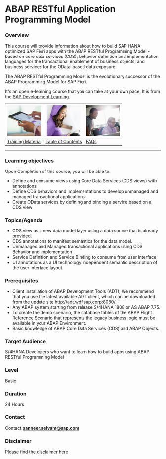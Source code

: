# ABAP RESTful Application Programming Model

### Overview
This course will provide information about how to build SAP HANA-optimized SAP Fiori apps with the ABAP RESTful Programming Model - based on core data services (CDS), behavior definition and implementation languages for the transactional enablement of business objects, and business services for the OData-based data exposure. 

The ABAP RESTful Programming Model is the evolutionary successor of the ABAP Programming Model for SAP Fiori.

It's an open e-learning course that you can take at your own pace. It is from the [SAP Development Learning](https://jam4.sapjam.com/groups/K8n1CrLcvN9kUh0MVxL6H8/overview_page/40usfspAJquXLBgmgi6PWq).

| <img src="images/documents.png" height="100"> | <img src="images/information.png" height="100"> | <img src="images/collaborate.png" height="100">    |
| ------------- | ------------- | ------------- |
| [Training Material](TrainingMaterial)        | [Table of Contents](toc.md) | [FAQs](FAQ.md)         | 

-----------

### Learning objectives 

Upon Completion of this course, you will be able to:
* Define and consume views using Core Data Services (CDS views) with annotations
* Define CDS behaviors and implementations to develop unmanaged and managed transactional applications
* Create OData services by defining and binding a service based on a CDS view

### Topics/Agenda
* CDS view as a new data model layer using a data source that is already provided.
* CDS annotations to manifest semantics for the data model.
* Unmanaged and Managed transactional applications using CDS Behavior and implementation
* Service Definition and Service Binding to consume from user interface
* UI annotations as a UI technology independent semantic description of the user interface layout.

### Prerequisites 
* Client installation of ABAP Development Tools (ADT), We recommend that you use the latest available ADT client, which can be downloaded from the update site http://adt.wdf.sap.corp:8080/.
* Any ABAP system starting from release S/4HANA 1808 or AS ABAP 7.75.
* To create the demo scenario, the database tables of the ABAP Flight Reference Scenario that represents the legacy business logic must be available in your ABAP Environment. 
* Basic knowledge of ABAP Core Data Services (CDS) and ABAP Objects.

### Target Audience

S/4HANA Developers who want to learn how to build apps using ABAP RESTful Programming Model

### Level

Basic

### Duration

24 Hours

### Contact
Contact **panneer.selvam@sap.com**

### Disclaimer
Please find the disclaimer [here](disclaimer.md)
